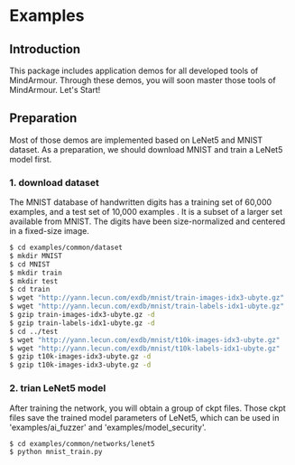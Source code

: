 # Examples
## Introduction
This package includes application demos for all developed tools of MindArmour. Through these demos, you will soon
 master those tools of MindArmour. Let's Start!

## Preparation
Most of those demos are implemented based on LeNet5 and MNIST dataset. As a preparation, we should download MNIST and
 train a LeNet5 model first.
### 1. download dataset
The MNIST database of handwritten digits has a training set of 60,000 examples, and a test set of 10,000 examples
. It is a subset of a larger set available from MNIST. The digits have been size-normalized and centered in a fixed-size image.

```sh
$ cd examples/common/dataset
$ mkdir MNIST
$ cd MNIST
$ mkdir train
$ mkdir test
$ cd train
$ wget "http://yann.lecun.com/exdb/mnist/train-images-idx3-ubyte.gz"
$ wget "http://yann.lecun.com/exdb/mnist/train-labels-idx1-ubyte.gz"
$ gzip train-images-idx3-ubyte.gz -d
$ gzip train-labels-idx1-ubyte.gz -d
$ cd ../test
$ wget "http://yann.lecun.com/exdb/mnist/t10k-images-idx3-ubyte.gz"
$ wget "http://yann.lecun.com/exdb/mnist/t10k-labels-idx1-ubyte.gz"
$ gzip t10k-images-idx3-ubyte.gz -d
$ gzip t10k-images-idx3-ubyte.gz -d
```

### 2. trian LeNet5 model
After training the network, you will obtain a group of ckpt files. Those ckpt files save the trained model parameters
 of LeNet5, which can be used in 'examples/ai_fuzzer' and 'examples/model_security'.
```sh
$ cd examples/common/networks/lenet5
$ python mnist_train.py

```